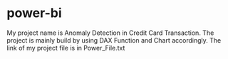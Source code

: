 # power-bi
My project name is Anomaly Detection in Credit Card Transaction.
The project is mainly build by using DAX Function and Chart accordingly.
The link of my project file is in Power_File.txt




